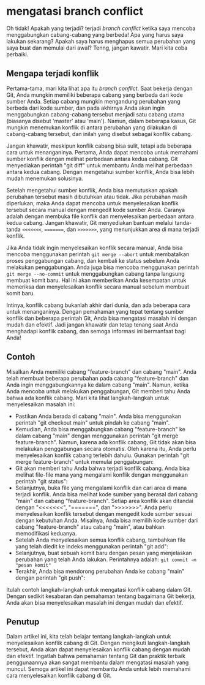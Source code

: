 # mengatasi branch conflict
Oh tidak! Apakah yang terjadi? terjadi *branch conflict* ketika saya mencoba menggabungkan cabang-cabang yang berbeda! Apa yang harus saya lakukan sekarang? Apakah saya harus menghapus semua perubahan yang saya buat dan memulai dari awal? Tenng, jangan kawatir. Mari kita coba perbaiki.

## Mengapa terjadi konflik
Pertama-tama, mari kita lihat apa itu *branch conflict*. Saat bekerja dengan Git, Anda mungkin memiliki beberapa cabang yang berbeda dari kode sumber Anda. Setiap cabang mungkin mengandung perubahan yang berbeda dari kode sumber, dan pada akhirnya Anda akan ingin menggabungkan cabang-cabang tersebut menjadi satu cabang utama (biasanya disebut 'master' atau 'main'). Namun, dalam beberapa kasus, Git mungkin menemukan konflik di antara perubahan yang dilakukan di cabang-cabang tersebut, dan inilah yang disebut sebagai konflik cabang.

Jangan khawatir, meskipun konflik cabang bisa sulit, tetapi ada beberapa cara untuk menanganinya. Pertama, Anda dapat mencoba untuk memahami sumber konflik dengan melihat perbedaan antara kedua cabang. Git menyediakan perintah "git diff" untuk membantu Anda melihat perbedaan antara kedua cabang. Dengan mengetahui sumber konflik, Anda bisa lebih mudah menemukan solusinya.

Setelah mengetahui sumber konflik, Anda bisa memutuskan apakah perubahan tersebut masih dibutuhkan atau tidak. Jika perubahan masih diperlukan, maka Anda dapat mencoba untuk menyelesaikan konflik tersebut secara manual dengan mengedit kode sumber Anda. Caranya adalah dengan membuka file konflik dan menyelesaikan perbedaan antara kedua cabang. Jangan khawatir, Git menyediakan bantuan melalui tanda-tanda `<<<<<<<`, `=======`, dan `>>>>>>>`, yang menunjukkan area di mana terjadi konflik.

Jika Anda tidak ingin menyelesaikan konflik secara manual, Anda bisa mencoba menggunakan perintah `git merge --abort` untuk membatalkan proses penggabungan cabang, dan kembali ke status sebelum Anda melakukan penggabungan. Anda juga bisa mencoba menggunakan perintah `git merge --no-commit` untuk menggabungkan cabang tanpa langsung membuat komit baru. Hal ini akan memberikan Anda kesempatan untuk memeriksa dan menyelesaikan konflik secara manual sebelum membuat komit baru.

Intinya, konflik cabang bukanlah akhir dari dunia, dan ada beberapa cara untuk menanganinya. Dengan pemahaman yang tepat tentang sumber konflik dan beberapa perintah Git, Anda bisa mengatasi masalah ini dengan mudah dan efektif. Jadi jangan khawatir dan tetap tenang saat Anda menghadapi konflik cabang, dan semoga informasi ini bermanfaat bagi Anda!

## Contoh
Misalkan Anda memiliki cabang "feature-branch" dan cabang "main". Anda telah membuat beberapa perubahan pada cabang "feature-branch" dan Anda ingin menggabungkannya ke dalam cabang "main". Namun, ketika Anda mencoba untuk melakukan penggabungan, Git memberi tahu Anda bahwa ada konflik cabang. Mari kita lihat langkah-langkah untuk menyelesaikan masalah ini:

- Pastikan Anda berada di cabang "main". Anda bisa menggunakan perintah "git checkout main" untuk pindah ke cabang "main".
- Kemudian, Anda bisa menggabungkan cabang "feature-branch" ke dalam cabang "main" dengan menggunakan perintah "git merge feature-branch". Namun, karena ada konflik cabang, Git tidak akan bisa melakukan penggabungan secara otomatis. Oleh karena itu, Anda perlu menyelesaikan konflik cabang terlebih dahulu. Gunakan perintah "git merge feature-branch" untuk memulai penggabungan:
- Git akan memberi tahu Anda bahwa terjadi konflik cabang. Anda bisa melihat file-file mana yang mengalami konflik dengan menggunakan perintah "git status":
- Selanjutnya, buka file yang mengalami konflik dan cari area di mana terjadi konflik. Anda bisa melihat kode sumber yang berasal dari cabang "main" dan cabang "feature-branch". Setiap area konflik akan ditandai dengan "<<<<<<<", "=======", dan ">>>>>>>". Anda perlu menyelesaikan konflik tersebut dengan mengedit kode sumber sesuai dengan kebutuhan Anda. Misalnya, Anda bisa memilih kode sumber dari cabang "feature-branch" atau cabang "main", atau bahkan memodifikasi keduanya.
- Setelah Anda menyelesaikan semua konflik cabang, tambahkan file yang telah diedit ke indeks menggunakan perintah "git add":
- Selanjutnya, buat sebuah komit baru dengan pesan yang menjelaskan perubahan yang telah Anda lakukan. Perintahnya adalah: `git commit -m "pesan komit"`
- Terakhir, Anda bisa mendorong perubahan Anda ke cabang "main" dengan perintah "git push":

Itulah contoh langkah-langkah untuk mengatasi konflik cabang dalam Git. Dengan sedikit kesabaran dan pemahaman tentang bagaimana Git bekerja, Anda akan bisa menyelesaikan masalah ini dengan mudah dan efektif.

## Penutup
Dalam artikel ini, kita telah belajar tentang langkah-langkah untuk menyelesaikan konflik cabang di Git. Dengan mengikuti langkah-langkah tersebut, Anda akan dapat menyelesaikan konflik cabang dengan mudah dan efektif. Ingatlah bahwa pemahaman tentang Git dan praktik terbaik penggunaannya akan sangat membantu dalam mengatasi masalah yang muncul. Semoga artikel ini dapat membantu Anda untuk lebih memahami cara menyelesaikan konflik cabang di Git.
